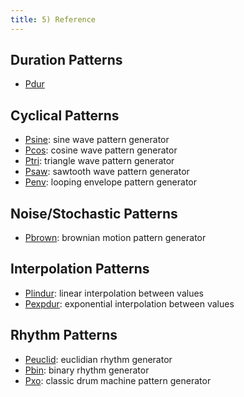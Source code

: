 ```yaml
---
title: 5) Reference
---
```


## Duration Patterns

- [Pdur](Pdur.md)

## Cyclical Patterns

- [Psine](Psine.md): sine wave pattern generator
- [Pcos](Pcos.md): cosine wave pattern generator
- [Ptri](Ptri.md): triangle wave pattern generator
- [Psaw](Psaw.md): sawtooth wave pattern generator
- [Penv](Penv.md): looping envelope pattern generator

## Noise/Stochastic Patterns

- [Pbrown](Pbrown.md): brownian motion pattern generator



## Interpolation Patterns

- [Plindur](Plindur.md): linear interpolation between values
- [Pexpdur](Pexpdur.md): exponential interpolation between values


## Rhythm Patterns

- [Peuclid](Peuclid.md): euclidian rhythm generator
- [Pbin](Pbin.md): binary rhythm generator
- [Pxo](Pxo.md): classic drum machine pattern generator